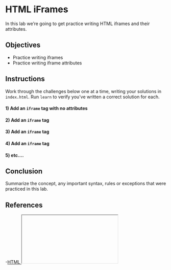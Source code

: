 # HTML iFrames

In this lab we’re going to get practice writing HTML iframes and their
attributes.

## Objectives

- Practice writing iframes
- Practice writing iframe attributes

## Instructions

Work through the challenges below one at a time, writing your solutions in
`index.html`. Run `learn` to verify you've written a correct solution for each.

#### 1) Add an `iframe` tag with no attributes

#### 2) Add an `iframe` tag

#### 3) Add an `iframe` tag

#### 4) Add an `iframe` tag

#### 5) etc....

## Conclusion

Summarize the concept, any important syntax, rules or exceptions that were practiced in this lab.

## References

-[HTML <iframe> Tag][iframes]

[iframes]: https://www.w3schools.com/tags/tag_iframe.asp
